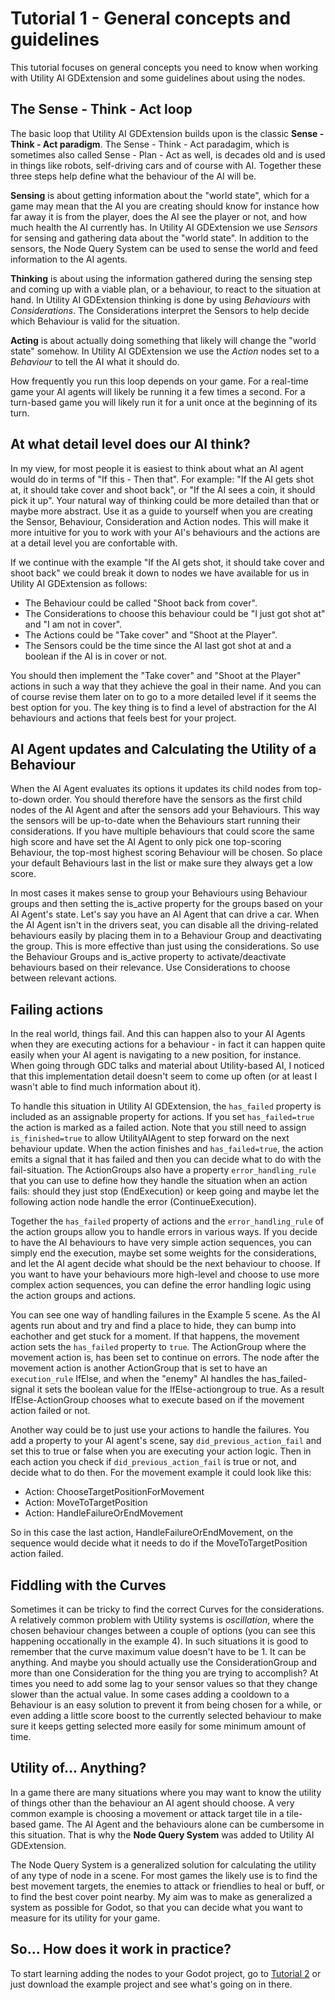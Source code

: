 # Tutorial 1 - General concepts and guidelines
 
This tutorial focuses on general concepts you need to know when working with Utility AI GDExtension and some guidelines about using the nodes.


## The Sense - Think - Act loop

The basic loop that Utility AI GDExtension builds upon is the classic **Sense - Think - Act paradigm**. The Sense - Think - Act paradagim, which is sometimes also called Sense - Plan - Act as well, is decades old and is used in things like robots, self-driving cars and of course with AI. Together these three steps help define what the behaviour of the AI will be.
 
**Sensing** is about getting information about the "world state", which for a game may mean that the AI you are creating should know for instance how far away it is from the player, does the AI see the player or not, and how much health the AI currently has. In Utility AI GDExtension we use *Sensors* for sensing and gathering data about the "world state". In addition to the sensors, the Node Query System can be used to sense the world and feed information to the AI agents.

**Thinking** is about using the information gathered during the sensing step and coming up with a viable plan, or a behaviour, to react to the situation at hand. In Utility AI GDExtension thinking is done by using *Behaviours* with *Considerations*. The Considerations interpret the Sensors to help decide which Behaviour is valid for the situation.

**Acting** is about actually doing something that likely will change the "world state" somehow. In Utility AI GDExtension we use the *Action* nodes set to a *Behaviour* to tell the AI what it should do. 

How frequently you run this loop depends on your game. For a real-time game your AI agents will likely be running it a few times a second. For a turn-based game you will likely run it for a unit once at the beginning of its turn. 


## At what detail level does our AI think?

In my view, for most people it is easiest to think about what an AI agent would do in terms of "If this - Then that". For example: "If the AI gets shot at, it should take cover and shoot back", or "If the AI sees a coin, it should pick it up". Your natural way of thinking could be more detailed than that or maybe more abstract. Use it as a guide to yourself when you are creating the Sensor, Behaviour, Consideration and Action nodes. This will make it more intuitive for you to work with your AI's behaviours and the actions are at a detail level you are confortable with. 

If we continue with the example "If the AI gets shot, it should take cover and shoot back" we could break it down to nodes we have available for us in Utility AI GDExtension as follows:
 * The Behaviour could be called "Shoot back from cover". 
 * The Considerations to choose this behaviour could be "I just got shot at" and "I am not in cover". 
 * The Actions could be "Take cover" and "Shoot at the Player". 
 * The Sensors could be the time since the AI last got shot at and a boolean if the AI is in cover or not.

You should then implement the "Take cover" and "Shoot at the Player" actions in such a way that they achieve the goal in their name. And you can of course revise them later on to go to a more detailed level if it seems the best option for you. The key thing is to find a level of abstraction for the AI behaviours and actions that feels best for your project. 


## AI Agent updates and Calculating the Utility of a Behaviour

When the AI Agent evaluates its options it updates its child nodes from top-to-down order. You should therefore have the sensors as the first child nodes of the AI Agent and after the sensors add your Behaviours. This way the sensors will be up-to-date when the Behaviours start running their considerations. If you have multiple behaviours that could score the same high score and have set the AI Agent to only pick one top-scoring Behaviour, the top-most highest scoring Behaviour will be chosen. So place your default Behaviours last in the list or make sure they always get a low score.

In most cases it makes sense to group your Behaviours using Behaviour groups and then setting the is_active property for the groups based on your AI Agent's state. Let's say you have an AI Agent that can drive a car. When the AI Agent isn't in the drivers seat, you can disable all the driving-related behaviours easily by placing them in to a Behaviour Group and deactivating the group. This is more effective than just using the considerations. So use the Behaviour Groups and is_active property to activate/deactivate behaviours based on their relevance. Use Considerations to choose between relevant actions.


## Failing actions

In the real world, things fail. And this can happen also to your AI Agents when they are executing actions for a behaviour - in fact it can happen quite easily when your AI agent is navigating to a new position, for instance. When going through GDC talks and material about Utility-based AI, I noticed that this implementation detail doesn't seem to come up often (or at least I wasn't able to find much information about it). 

To handle this situation in Utility AI GDExtension, the `has_failed` property is included as an assignable property for actions. If you set `has_failed=true` the action is marked as a failed action. Note that you still need to assign `is_finished=true` to allow UtilityAIAgent to step forward on the next behaviour update. When the action finishes and `has_failed=true`, the action emits a signal that it has failed and then you can decide what to do with the fail-situation. The ActionGroups also have a property `error_handling_rule` that you can use to define how they handle the situation when an action fails: should they just stop (EndExecution) or keep going and maybe let the following action node handle the error (ContinueExecution). 

Together the `has_failed` property of actions and the `error_handling_rule` of the action groups allow you to handle errors in various ways. If you decide to have the AI behaviours to have very simple action sequences, you can simply end the execution, maybe set some weights for the considerations, and let the AI agent decide what should be the next behaviour to choose. If you want to have your behaviours more high-level and choose to use more complex action sequences, you can define the error handling logic using the action groups and actions. 

You can see one way of handling failures in the Example 5 scene. As the AI agents run about and try and find a place to hide, they can bump into eachother and get stuck for a moment. If that happens, the movement action sets the `has_failed` property to `true`. The ActionGroup where the movement action is, has been set to continue on errors. The node after the movement action is another ActionGroup that is set to have an `execution_rule` IfElse, and when the "enemy" AI handles the has_failed-signal it sets the boolean value for the IfElse-actiongroup to true. As a result IfElse-ActionGroup chooses what to execute based on if the movement action failed or not. 

Another way could be to just use your actions to handle the failures. You add a property to your AI agent's scene, say `did_previous_action_fail` and set this to true or false when you are executing your action logic. Then in each action you check if `did_previous_action_fail` is true or not, and decide what to do then. For the movement example it could look like this:
 
 * Action: ChooseTargetPositionForMovement
 * Action: MoveToTargetPosition
 * Action: HandleFailureOrEndMovement

So in this case the last action, HandleFailureOrEndMovement, on the sequence would decide what it needs to do if the MoveToTargetPosition action failed.


## Fiddling with the Curves

Sometimes it can be tricky to find the correct Curves for the considerations. A relatively common problem with Utility systems is *oscillation*, where the chosen behaviour changes between a couple of options (you can see this happening occationally in the example 4). In such situations it is good to remember that the curve maximum value doesn't have to be 1. It can be anything. And maybe you should actually use the ConsiderationGroup and more than one Consideration for the thing you are trying to accomplish? At times you need to add some lag to your sensor values so that they change slower than the actual value. In some cases adding a cooldown to a Behaviour is an easy solution to prevent it from being chosen for a while, or even adding a little score boost to the currently selected behaviour to make sure it keeps getting selected more easily for some minimum amount of time. 


## Utility of... Anything?

In a game there are many situations where you may want to know the utility of things other than the behaviour an AI agent should choose. A very common example is choosing a movement or attack target tile in a tile-based game. The AI Agent and the behaviours alone can be cumbersome in this situation. That is why the **Node Query System** was added to Utility AI GDExtension. 

The Node Query System is a generalized solution for calculating the utility of any type of node in a scene. For most games the likely use is to find the best movement targets, the enemies to attack or friendlies to heal or buff, or to find the best cover point nearby. My aim was to make as generalized a system as possible for Godot, so that you can decide what you want to measure for its utility for your game.


## So... How does it work in practice? 

To start learning adding the nodes to your Godot project, go to [Tutorial 2](Tutorial_2.md) or just download the example project and see what's going on in there.

